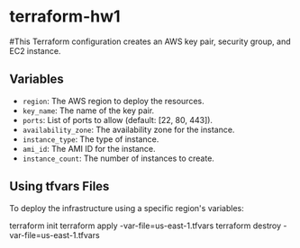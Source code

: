 # terraform-hw1

#This Terraform configuration creates an AWS key pair, security group, and EC2 instance.

## Variables

- `region`: The AWS region to deploy the resources.
- `key_name`: The name of the key pair.
- `ports`: List of ports to allow (default: [22, 80, 443]).
- `availability_zone`: The availability zone for the instance.
- `instance_type`: The type of instance.
- `ami_id`: The AMI ID for the instance.
- `instance_count`: The number of instances to create.

## Using tfvars Files

To deploy the infrastructure using a specific region's variables:

terraform init
terraform apply -var-file=us-east-1.tfvars
terraform destroy -var-file=us-east-1.tfvars